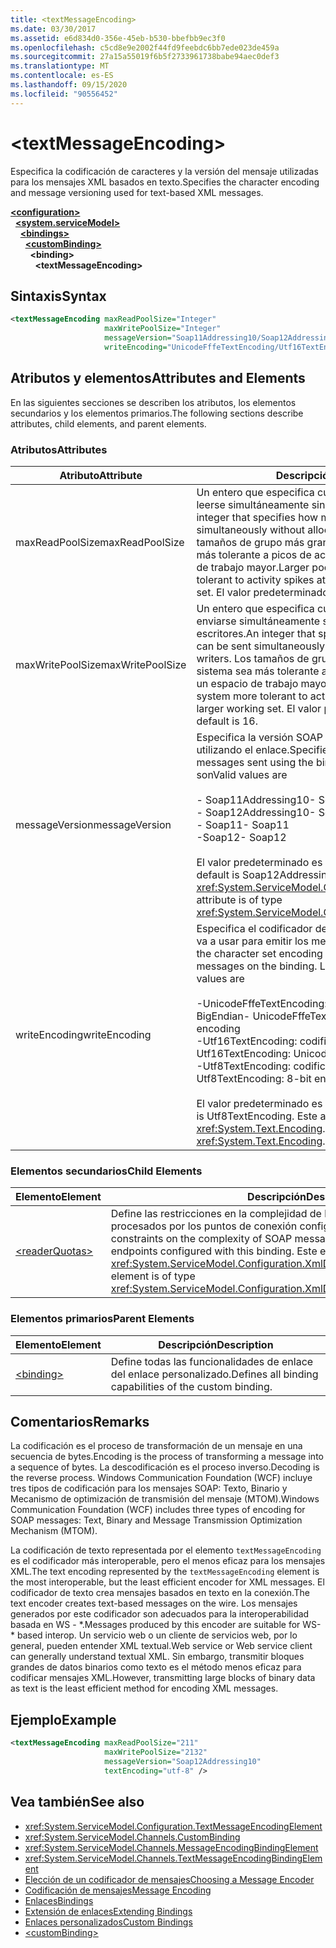 ```yaml
---
title: <textMessageEncoding>
ms.date: 03/30/2017
ms.assetid: e6d834d0-356e-45eb-b530-bbefbb9ec3f0
ms.openlocfilehash: c5cd8e9e2002f44fd9feebdc6bb7ede023de459a
ms.sourcegitcommit: 27a15a55019f6b5f2733961738babe94aec0def3
ms.translationtype: MT
ms.contentlocale: es-ES
ms.lasthandoff: 09/15/2020
ms.locfileid: "90556452"
---
```

# \<textMessageEncoding>
<span data-ttu-id="99ae0-101">Especifica la codificación de caracteres y la versión del mensaje utilizadas para los mensajes XML basados en texto.</span><span class="sxs-lookup"><span data-stu-id="99ae0-101">Specifies the character encoding and message versioning used for text-based XML messages.</span></span>  
  
[**\<configuration>**](../configuration-element.md)\
&nbsp;&nbsp;[**\<system.serviceModel>**](system-servicemodel.md)\
&nbsp;&nbsp;&nbsp;&nbsp;[**\<bindings>**](bindings.md)\
&nbsp;&nbsp;&nbsp;&nbsp;&nbsp;&nbsp;[**\<customBinding>**](custombinding.md)\
&nbsp;&nbsp;&nbsp;&nbsp;&nbsp;&nbsp;&nbsp;&nbsp;**\<binding>**\
&nbsp;&nbsp;&nbsp;&nbsp;&nbsp;&nbsp;&nbsp;&nbsp;&nbsp;&nbsp;**\<textMessageEncoding>**  
  
## <a name="syntax"></a><span data-ttu-id="99ae0-102">Sintaxis</span><span class="sxs-lookup"><span data-stu-id="99ae0-102">Syntax</span></span>  
  
```xml  
<textMessageEncoding maxReadPoolSize="Integer"
                     maxWritePoolSize="Integer"
                     messageVersion="Soap11Addressing10/Soap12Addressing10"
                     writeEncoding="UnicodeFffeTextEncoding/Utf16TextEncoding/Utf8TextEncoding" />
```  
  
## <a name="attributes-and-elements"></a><span data-ttu-id="99ae0-103">Atributos y elementos</span><span class="sxs-lookup"><span data-stu-id="99ae0-103">Attributes and Elements</span></span>  
 <span data-ttu-id="99ae0-104">En las siguientes secciones se describen los atributos, los elementos secundarios y los elementos primarios.</span><span class="sxs-lookup"><span data-stu-id="99ae0-104">The following sections describe attributes, child elements, and parent elements.</span></span>  
  
### <a name="attributes"></a><span data-ttu-id="99ae0-105">Atributos</span><span class="sxs-lookup"><span data-stu-id="99ae0-105">Attributes</span></span>  
  
|<span data-ttu-id="99ae0-106">Atributo</span><span class="sxs-lookup"><span data-stu-id="99ae0-106">Attribute</span></span>|<span data-ttu-id="99ae0-107">Descripción</span><span class="sxs-lookup"><span data-stu-id="99ae0-107">Description</span></span>|  
|---------------|-----------------|  
|<span data-ttu-id="99ae0-108">maxReadPoolSize</span><span class="sxs-lookup"><span data-stu-id="99ae0-108">maxReadPoolSize</span></span>|<span data-ttu-id="99ae0-109">Un entero que especifica cuántos mensajes pueden leerse simultáneamente sin asignar nuevos lectores.</span><span class="sxs-lookup"><span data-stu-id="99ae0-109">An integer that specifies how many messages can be read simultaneously without allocating new readers.</span></span> <span data-ttu-id="99ae0-110">Los tamaños de grupo más grandes hacen que el sistema sea más tolerante a picos de actividad a costa de un espacio de trabajo mayor.</span><span class="sxs-lookup"><span data-stu-id="99ae0-110">Larger pool sizes make the system more tolerant to activity spikes at the cost of a larger working set.</span></span> <span data-ttu-id="99ae0-111">El valor predeterminado es 64.</span><span class="sxs-lookup"><span data-stu-id="99ae0-111">The default is 64.</span></span>|  
|<span data-ttu-id="99ae0-112">maxWritePoolSize</span><span class="sxs-lookup"><span data-stu-id="99ae0-112">maxWritePoolSize</span></span>|<span data-ttu-id="99ae0-113">Un entero que especifica cuántos mensajes pueden enviarse simultáneamente sin asignar nuevos escritores.</span><span class="sxs-lookup"><span data-stu-id="99ae0-113">An integer that specifies how many messages can be sent simultaneously without allocating new writers.</span></span> <span data-ttu-id="99ae0-114">Los tamaños de grupo más grandes hacen que el sistema sea más tolerante a picos de actividad a costa de un espacio de trabajo mayor.</span><span class="sxs-lookup"><span data-stu-id="99ae0-114">Larger pool sizes make the system more tolerant to activity spikes at the cost of a larger working set.</span></span> <span data-ttu-id="99ae0-115">El valor predeterminado es 16.</span><span class="sxs-lookup"><span data-stu-id="99ae0-115">The default is 16.</span></span>|  
|<span data-ttu-id="99ae0-116">messageVersion</span><span class="sxs-lookup"><span data-stu-id="99ae0-116">messageVersion</span></span>|<span data-ttu-id="99ae0-117">Especifica la versión SOAP de los mensajes enviados utilizando el enlace.</span><span class="sxs-lookup"><span data-stu-id="99ae0-117">Specifies the SOAP version of the messages sent using the binding.</span></span> <span data-ttu-id="99ae0-118">Los valores válidos son</span><span class="sxs-lookup"><span data-stu-id="99ae0-118">Valid values are</span></span><br /><br /> <span data-ttu-id="99ae0-119">- Soap11Addressing10</span><span class="sxs-lookup"><span data-stu-id="99ae0-119">-   Soap11Addressing10</span></span><br /><span data-ttu-id="99ae0-120">- Soap12Addressing10</span><span class="sxs-lookup"><span data-stu-id="99ae0-120">-   Soap12Addressing10</span></span><br /><span data-ttu-id="99ae0-121">- Soap11</span><span class="sxs-lookup"><span data-stu-id="99ae0-121">-   Soap11</span></span><br /><span data-ttu-id="99ae0-122">-Soap12</span><span class="sxs-lookup"><span data-stu-id="99ae0-122">-  Soap12</span></span><br /><br /><span data-ttu-id="99ae0-123">El valor predeterminado es Soap12Addressing10.</span><span class="sxs-lookup"><span data-stu-id="99ae0-123">The default is Soap12Addressing10.</span></span> <span data-ttu-id="99ae0-124">Este atributo es del tipo <xref:System.ServiceModel.Channels.MessageVersion>.</span><span class="sxs-lookup"><span data-stu-id="99ae0-124">This attribute is of type <xref:System.ServiceModel.Channels.MessageVersion>.</span></span>|  
|<span data-ttu-id="99ae0-125">writeEncoding</span><span class="sxs-lookup"><span data-stu-id="99ae0-125">writeEncoding</span></span>|<span data-ttu-id="99ae0-126">Especifica el codificador del juego de caracteres que se va a usar para emitir los mensajes en el enlace.</span><span class="sxs-lookup"><span data-stu-id="99ae0-126">Specifies the character set encoding to be used for emitting messages on the binding.</span></span> <span data-ttu-id="99ae0-127">Los valores válidos son</span><span class="sxs-lookup"><span data-stu-id="99ae0-127">Valid values are</span></span><br /><br /> <span data-ttu-id="99ae0-128">-UnicodeFffeTextEncoding: codificación Unicode BigEndian</span><span class="sxs-lookup"><span data-stu-id="99ae0-128">-   UnicodeFffeTextEncoding: Unicode BigEndian encoding</span></span><br /><span data-ttu-id="99ae0-129">-Utf16TextEncoding: codificación Unicode</span><span class="sxs-lookup"><span data-stu-id="99ae0-129">-   Utf16TextEncoding: Unicode encoding</span></span><br /><span data-ttu-id="99ae0-130">-Utf8TextEncoding: codificación de 8 bits</span><span class="sxs-lookup"><span data-stu-id="99ae0-130">-   Utf8TextEncoding: 8-bit encoding</span></span><br /><br /> <span data-ttu-id="99ae0-131">El valor predeterminado es Utf8TextEncoding.</span><span class="sxs-lookup"><span data-stu-id="99ae0-131">The default is Utf8TextEncoding.</span></span> <span data-ttu-id="99ae0-132">Este atributo es del tipo <xref:System.Text.Encoding>.</span><span class="sxs-lookup"><span data-stu-id="99ae0-132">This attribute is of type <xref:System.Text.Encoding>.</span></span>|  
  
### <a name="child-elements"></a><span data-ttu-id="99ae0-133">Elementos secundarios</span><span class="sxs-lookup"><span data-stu-id="99ae0-133">Child Elements</span></span>  
  
|<span data-ttu-id="99ae0-134">Elemento</span><span class="sxs-lookup"><span data-stu-id="99ae0-134">Element</span></span>|<span data-ttu-id="99ae0-135">Descripción</span><span class="sxs-lookup"><span data-stu-id="99ae0-135">Description</span></span>|  
|-------------|-----------------|  
|[\<readerQuotas>](/previous-versions/dotnet/netframework-4.0/ms731325(v=vs.100))|<span data-ttu-id="99ae0-136">Define las restricciones en la complejidad de los mensajes SOAP que pueden ser procesados por los puntos de conexión configurados con este enlace.</span><span class="sxs-lookup"><span data-stu-id="99ae0-136">Defines the constraints on the complexity of SOAP messages that can be processed by endpoints configured with this binding.</span></span> <span data-ttu-id="99ae0-137">Este elemento es del tipo <xref:System.ServiceModel.Configuration.XmlDictionaryReaderQuotasElement>.</span><span class="sxs-lookup"><span data-stu-id="99ae0-137">This element is of type <xref:System.ServiceModel.Configuration.XmlDictionaryReaderQuotasElement>.</span></span>|  
  
### <a name="parent-elements"></a><span data-ttu-id="99ae0-138">Elementos primarios</span><span class="sxs-lookup"><span data-stu-id="99ae0-138">Parent Elements</span></span>  
  
|<span data-ttu-id="99ae0-139">Elemento</span><span class="sxs-lookup"><span data-stu-id="99ae0-139">Element</span></span>|<span data-ttu-id="99ae0-140">Descripción</span><span class="sxs-lookup"><span data-stu-id="99ae0-140">Description</span></span>|  
|-------------|-----------------|  
|[\<binding>](bindings.md)|<span data-ttu-id="99ae0-141">Define todas las funcionalidades de enlace del enlace personalizado.</span><span class="sxs-lookup"><span data-stu-id="99ae0-141">Defines all binding capabilities of the custom binding.</span></span>|  
  
## <a name="remarks"></a><span data-ttu-id="99ae0-142">Comentarios</span><span class="sxs-lookup"><span data-stu-id="99ae0-142">Remarks</span></span>  
 <span data-ttu-id="99ae0-143">La codificación es el proceso de transformación de un mensaje en una secuencia de bytes.</span><span class="sxs-lookup"><span data-stu-id="99ae0-143">Encoding is the process of transforming a message into a sequence of bytes.</span></span> <span data-ttu-id="99ae0-144">La descodificación es el proceso inverso.</span><span class="sxs-lookup"><span data-stu-id="99ae0-144">Decoding is the reverse process.</span></span> <span data-ttu-id="99ae0-145">Windows Communication Foundation (WCF) incluye tres tipos de codificación para los mensajes SOAP: Texto, Binario y Mecanismo de optimización de transmisión del mensaje (MTOM).</span><span class="sxs-lookup"><span data-stu-id="99ae0-145">Windows Communication Foundation (WCF) includes three types of encoding for SOAP messages: Text, Binary and Message Transmission Optimization Mechanism (MTOM).</span></span>  
  
 <span data-ttu-id="99ae0-146">La codificación de texto representada por el elemento `textMessageEncoding` es el codificador más interoperable, pero el menos eficaz para los mensajes XML.</span><span class="sxs-lookup"><span data-stu-id="99ae0-146">The text encoding represented by the `textMessageEncoding` element is the most interoperable, but the least efficient encoder for XML messages.</span></span>  <span data-ttu-id="99ae0-147">El codificador de texto crea mensajes basados en texto en la conexión.</span><span class="sxs-lookup"><span data-stu-id="99ae0-147">The text encoder creates text-based messages on the wire.</span></span> <span data-ttu-id="99ae0-148">Los mensajes generados por este codificador son adecuados para la interoperabilidad basada en WS - \*.</span><span class="sxs-lookup"><span data-stu-id="99ae0-148">Messages produced by this encoder are suitable for WS-\* based interop.</span></span> <span data-ttu-id="99ae0-149">Un servicio web o un cliente de servicios web, por lo general, pueden entender XML textual.</span><span class="sxs-lookup"><span data-stu-id="99ae0-149">Web service or Web service client can generally understand textual XML.</span></span> <span data-ttu-id="99ae0-150">Sin embargo, transmitir bloques grandes de datos binarios como texto es el método menos eficaz para codificar mensajes XML.</span><span class="sxs-lookup"><span data-stu-id="99ae0-150">However, transmitting large blocks of binary data as text is the least efficient method for encoding XML messages.</span></span>  
  
## <a name="example"></a><span data-ttu-id="99ae0-151">Ejemplo</span><span class="sxs-lookup"><span data-stu-id="99ae0-151">Example</span></span>  
  
```xml  
<textMessageEncoding maxReadPoolSize="211"
                     maxWritePoolSize="2132"
                     messageVersion="Soap12Addressing10"
                     textEncoding="utf-8" />
```  
  
## <a name="see-also"></a><span data-ttu-id="99ae0-152">Vea también</span><span class="sxs-lookup"><span data-stu-id="99ae0-152">See also</span></span>

- <xref:System.ServiceModel.Configuration.TextMessageEncodingElement>
- <xref:System.ServiceModel.Channels.CustomBinding>
- <xref:System.ServiceModel.Channels.MessageEncodingBindingElement>
- <xref:System.ServiceModel.Channels.TextMessageEncodingBindingElement>
- [<span data-ttu-id="99ae0-153">Elección de un codificador de mensajes</span><span class="sxs-lookup"><span data-stu-id="99ae0-153">Choosing a Message Encoder</span></span>](../../../wcf/feature-details/choosing-a-message-encoder.md)
- [<span data-ttu-id="99ae0-154">Codificación de mensajes</span><span class="sxs-lookup"><span data-stu-id="99ae0-154">Message Encoding</span></span>](message-encoding.md)
- [<span data-ttu-id="99ae0-155">Enlaces</span><span class="sxs-lookup"><span data-stu-id="99ae0-155">Bindings</span></span>](../../../wcf/bindings.md)
- [<span data-ttu-id="99ae0-156">Extensión de enlaces</span><span class="sxs-lookup"><span data-stu-id="99ae0-156">Extending Bindings</span></span>](../../../wcf/extending/extending-bindings.md)
- [<span data-ttu-id="99ae0-157">Enlaces personalizados</span><span class="sxs-lookup"><span data-stu-id="99ae0-157">Custom Bindings</span></span>](../../../wcf/extending/custom-bindings.md)
- [\<customBinding>](custombinding.md)
